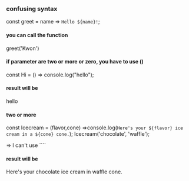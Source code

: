 ### confusing syntax
const greet = name => `Hello ${name}!`;
#### you can call the function 
greet('Kwon')

#### if parameter are two or more or zero, you have to use ()
const Hi = () => console.log("hello");
#### result will be
hello

#### two or more
const Icecream = (flavor,cone) =>console.log(`Here's your ${flavor} ice cream in a ${cone} cone.`);
Icecream('chocolate', 'waffle');

=> I can't use ````

#### result will be
Here's your chocolate ice cream in waffle cone.
